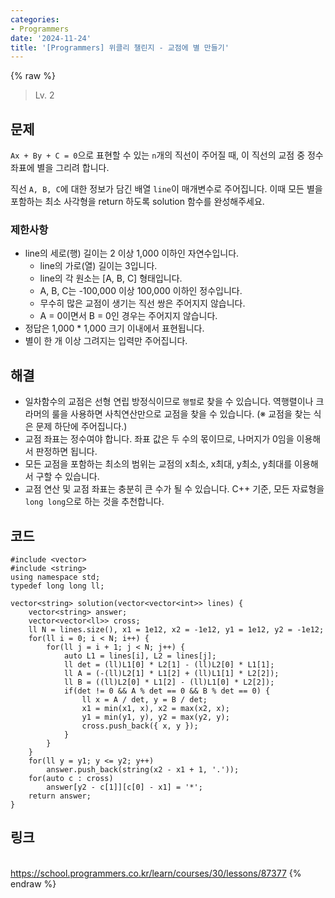 ```yaml
---
categories:
- Programmers
date: '2024-11-24'
title: '[Programmers] 위클리 챌린지 - 교점에 별 만들기'
---
```


{% raw %}
> Lv. 2<br>

## 문제
`Ax + By + C = 0`으로 표현할 수 있는  `n`개의 직선이 주어질 때, 이 직선의 교점 중 정수 좌표에 별을 그리려 합니다.

직선  `A, B, C`에 대한 정보가 담긴 배열  `line`이 매개변수로 주어집니다. 이때 모든 별을 포함하는 최소 사각형을 return 하도록 solution 함수를 완성해주세요.

### 제한사항
-   line의 세로(행) 길이는 2 이상 1,000 이하인 자연수입니다.
    -   line의 가로(열) 길이는 3입니다.
    -   line의 각 원소는 [A, B, C] 형태입니다.
    -   A, B, C는 -100,000 이상 100,000 이하인 정수입니다.
    -   무수히 많은 교점이 생기는 직선 쌍은 주어지지 않습니다.
    -   A = 0이면서 B = 0인 경우는 주어지지 않습니다.
-   정답은 1,000 * 1,000 크기 이내에서 표현됩니다.
-   별이 한 개 이상 그려지는 입력만 주어집니다.

## 해결
- 일차함수의 교점은 선형 연립 방정식이므로 `행렬`로 찾을 수 있습니다. 역행렬이나 크라머의 룰을 사용하면 사칙연산만으로 교점을 찾을 수 있습니다. (※ 교점을 찾는 식은 문제 하단에 주어집니다.)
- 교점 좌표는 정수여야 합니다. 좌표 값은 두 수의 몫이므로, 나머지가 0임을 이용해서 판정하면 됩니다.
- 모든 교점을 포함하는 최소의 범위는 교점의 x최소, x최대, y최소, y최대를 이용해서 구할 수 있습니다.
- 교점 연산 및 교점 좌표는 충분히 큰 수가 될 수 있습니다. C++ 기준, 모든 자료형을 `long long`으로 하는 것을 추천합니다.

## 코드
```
#include <vector>
#include <string>
using namespace std;
typedef long long ll;

vector<string> solution(vector<vector<int>> lines) {
    vector<string> answer;
    vector<vector<ll>> cross;
    ll N = lines.size(), x1 = 1e12, x2 = -1e12, y1 = 1e12, y2 = -1e12;
    for(ll i = 0; i < N; i++) {
        for(ll j = i + 1; j < N; j++) {
            auto L1 = lines[i], L2 = lines[j];
            ll det = (ll)L1[0] * L2[1] - (ll)L2[0] * L1[1];
            ll A = (-(ll)L2[1] * L1[2] + (ll)L1[1] * L2[2]);
            ll B = ((ll)L2[0] * L1[2] - (ll)L1[0] * L2[2]);
            if(det != 0 && A % det == 0 && B % det == 0) {
                ll x = A / det, y = B / det;
                x1 = min(x1, x), x2 = max(x2, x);
                y1 = min(y1, y), y2 = max(y2, y);
                cross.push_back({ x, y });
            }
        }
    }
    for(ll y = y1; y <= y2; y++)
        answer.push_back(string(x2 - x1 + 1, '.'));
    for(auto c : cross)
        answer[y2 - c[1]][c[0] - x1] = '*';
    return answer;
}
```

## 링크
<br>https://school.programmers.co.kr/learn/courses/30/lessons/87377
{% endraw %}